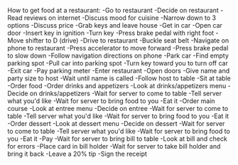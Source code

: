 How to get food at a restaurant:
-Go to restaurant
	-Decide on restaurant
		-Read reviews on internet
		-Discuss mood for cuisine
		-Narrow down to 3 options
		-Discuss price
		-Grab keys and leave house
	-Get in car
		-Open car door
		-Insert key in ignition
		-Turn key
		-Press brake pedal with right foot
		-Move shifter to D (drive)
	-Drive to restaurant
		-Buckle seat belt
		-Navigate on phone to restaurant
		-Press accelerator to move forward
		-Press brake pedal to slow down
		-Follow navigation directions on phone
	-Park car
		-Find empty parking spot
		-Pull car into parking spot
		-Turn key toward you to turn off car
		-Exit car
		-Pay parking meter
	-Enter restaurant
		-Open doors
		-Give name and party size to host
		-Wait until name is called
		-Follow host to table
		-Sit at table
-Order food
	-Order drinks and appetizers
		-Look at drinks/appetizers menu
		-Decide on drinks/appetizers
		-Wait for server to come to table
		-Tell server what you'd like
		-Wait for server to bring food to you
		-Eat it
	-Order main course
		-Look at entree menu
		-Decide on entree
		-Wait for server to come to table
		-Tell server what you'd like
		-Wait for server to bring food to you
		-Eat it
	-Order dessert
		-Look at dessert menu
		-Decide on dessert
		-Wait for server to come to table
		-Tell server what you'd like
		-Wait for server to bring food to you
		-Eat it
	-Pay
		-Wait for server to bring bill to table
		-Look at bill and check for errors
		-Place card in bill holder
		-Wait for server to take bill holder and bring it back
		-Leave a 20% tip
		-Sign the receipt




